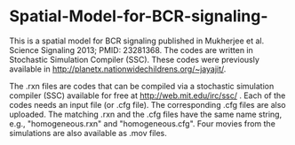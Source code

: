# Spatial-Model-for-BCR-signaling-
This is a spatial model for BCR signaling published in Mukherjee et al. Science Signaling 2013; PMID:  23281368. The codes are written in Stochastic Simulation Compiler (SSC). These codes were previously available in http://planetx.nationwidechildrens.org/~jayajit/.

The .rxn files are codes that can be compiled via a stochastic simulation compiler (SSC) available for free at http://web.mit.edu/irc/ssc/ . 
Each of the codes needs an input file (or .cfg file). The corresponding .cfg files are also uploaded. The matching .rxn and the .cfg files have the same name string, e.g., "homogeneous.rxn" and "homogeneous.cfg".
Four movies from the simulations are also available as .mov files.
